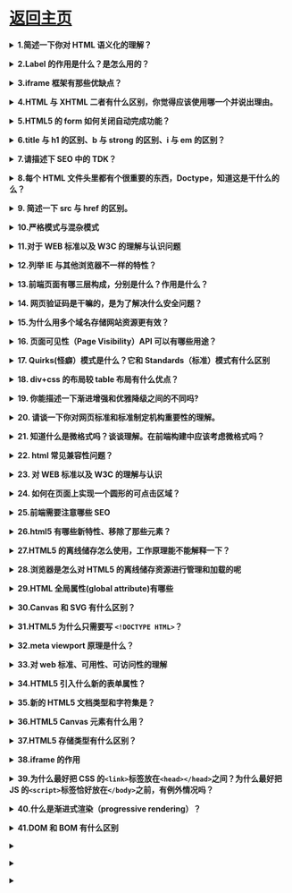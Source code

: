 # [返回主页](https://github.com/yisainan/web-interview/blob/master/README.md)

<b><details><summary>1.简述一下你对 HTML 语义化的理解？</summary></b>

答案：

①**用正确的标签做正确的事情。**

②html 语义化让页面的**内容结构化，结构更清晰**，便于对浏览器、搜索引擎解析；即使在没有样式 CSS 情况下也以一种文档格式显示，并且是容易阅读的;

③ 搜索引擎的爬虫也依赖于 HTML 标记来确定上下文和各个关键字的权重，**利于 SEO**;

④ 使阅读源代码的人对网站更容易将网站分块，**便于阅读维护理解**。

[参与互动](https://github.com/yisainan/web-interview/issues/2)

</details>

<b><details><summary>2.Label 的作用是什么？是怎么用的？</summary></b>

答案：label 标签来定义表单控制间的关系,**当用户选择该标签时，浏览器会自动将焦点转到和标签相关的表单控件上**。

解析：两种用法：**一种是 id 绑定，一种是嵌套**

```html
<label for="Name">Number:</label>

<input type=“text“name="Name" id="Name"/>

<label>Date:<input type="text" name="B"/></label>
```

[参与互动](https://github.com/yisainan/web-interview/issues/3)

</details>

<b><details><summary>3.iframe 框架有那些优缺点？</summary></b>

答案：

#### 优点：

- iframe 能够原封不动的把嵌入的网页展现出来。
- 如果有多个网页引用 iframe，那么你只需要修改 iframe 的内容，就可以实现调用的每一个页面内容的更改，方便快捷。
- 网页如果为了统一风格，头部和版本都是一样的，就可以写成一个页面，用 iframe 来嵌套，可以增加代码的可重用。
- 如果遇到加载缓慢的第三方内容如图标和广告，这些问题可以由 iframe 来解决。

#### 缺点：

- 框架结构中出现各种滚动条
- iframe 会阻塞主页面的 Onload 事件
- 搜索引擎的检索程序无法解读这种页面，不利于 SEO
- iframe 和主页面共享连接池，而浏览器对相同域的连接有限制，所以会影响页面的并行加载。

[参与互动](https://github.com/yisainan/web-interview/issues/4)

</details>

<b><details><summary>4.HTML 与 XHTML 二者有什么区别，你觉得应该使用哪一个并说出理由。</summary></b>

答案：

```

应该使用XHTML，因为XHTML是XML重写了HTML的规范，比HTML更加严格，表现如下：

1、XHTML中所有的标记都必须有一个相应的结束标签；

2、XHTML所有标签的元素和属性的名字都必须使用小写；

3、所有的XML标记都必须合理嵌套；

4、所有的属性都必须用引号“”括起来；

5、把所有<和&特殊符号用编码表示；

6、给所有属性附一个值；

7、不要在注释内容中使用“--”；

8、图片必须使用说明文字。

```

[参与互动](https://github.com/yisainan/web-interview/issues/5)

</details>

<b><details><summary>5.HTML5 的 form 如何关闭自动完成功能？</summary></b>

答案：将不想要自动完成的 `form` 或 `input` 设置为 `autocomplete=off`

解析：[MDN](https://developer.mozilla.org/zh-CN/docs/Web/Security/Securing_your_site/Turning_off_form_autocompletion)

[参与互动](https://github.com/yisainan/web-interview/issues/6)

</details>

<b><details><summary>6.title 与 h1 的区别、b 与 strong 的区别、i 与 em 的区别？</summary></b>

答案：

```

①title用于网站信息标题，突出网站标题或关键字，一个网站可以有多个title，seo权重高于H1；H1概括的是文章主题，一个页面最好只用一个H1，seo权重低于title。


解析：

A.从网站角度而言，title则重于网站信息标题，突出网站标题或关键字用title，一篇文章，一个页面最好只

用一个H1，H1用得太多，会稀释主题；一个网站可以有多个title，最好一个单页用一个title以便突出网站页面

主题信息。

B.从文章角度而言，H1则概括的是文章主题，突出文章主题，用H1，面对的用户，要突出其视觉效果。

C.从SEO角度而言，title的权重高于H1，其适用性要比H1广。


②b为了加粗而加粗，strong为了标明重点而加粗


解析：

A.b这个标签对应 bold，即文本加粗，其目的仅仅是为了加粗显示文本，是一种样式／风格需求；

B.strong这个标签意思是加强字符的语气，表示该文本比较重要，提醒读者／终端注意。为了达到这个目的，浏览器等终端将其加粗显示；


③ 同②i为了斜体而斜体，em为了标明重点而斜体，且对于搜索引擎来说strong和em比b和i要重视的多

```

[参与互动](https://github.com/yisainan/web-interview/issues/7)

</details>

<b><details><summary>7.请描述下 SEO 中的 TDK？</summary></b>

答案：在 SEO 中，所谓的 TDK 其实就是 title、description、keywords 这三个标签，title 标题标签，description 描述标签，keywords 关键词标签

[参与互动](https://github.com/yisainan/web-interview/issues/8)

</details>

<b><details><summary>8.每个 HTML 文件头里都有个很重要的东西，Doctype，知道这是干什么的么？</summary></b>

答案：`<!DOCTYPE>` 声明位于文档中的最前面的位置，处于 `<html>` 标签之前。

1.告知浏览器文档使用哪种 HTML 或 XHTML 规范。

2.告诉浏览器按照何种规范解析页（如果你的页面没有 DOCTYPE 的声明，那么 compatMode 默认就是 BackCompat,浏览器按照自己的方式解析渲染页面）

解析：

doctype 是一种标准通用标记语言的文档类型声明，目的是告诉标准通用标记语言解析器要使用什么样的文档类型定义（DTD）来解析文档。

<!DOCTYPE>声明是用来指示web浏览器关于页面使用哪个HTML版本进行编写的指令。

<!DOCTYPE>声明必须是HTML文档的第一行，位于html标签之前。

浏览器本身分为两种模式，一种是标准模式，一种是怪异模式，浏览器通过 doctype 来区分这两种模式，doctype 在 html 中的作用就是触发浏览器的标准模式，如果 html 中省略了 doctype，浏览器就会进入到 Quirks 模式的怪异状态，在这种模式下，有些样式会和标准模式存在差异，而 html 标准和 dom 标准值规定了标准模式下的行为，没有对怪异模式做出规定，因此不同浏览器在怪异模式下的处理也是不同的，所以一定要在 html 开头使用 doctype。

[参与互动](https://github.com/yisainan/web-interview/issues/9)

</details>

<b><details><summary>9. 简述一下 src 与 href 的区别。</summary></b>

答案：src 用于引用资源，替换当前元素；href 用于在当前文档和引用资源之间确立联系。

解析：

- href <br>
  href 标识超文本引用，用在 link 和 a 等元素上，href 是引用和页面关联，是在当前元素和引用资源之间建立联系<br>
  若在文档中添加 href ，浏览器会识别该文档为 CSS 文件，就会并行下载资源并且不会停止对当前文档的处理。这也是为什么建议使用 link 方式加载 CSS，而不是使用 @import 方式。
- src <br>
  src 表示引用资源，替换当前元素，用在 img，script，iframe 上，src 是页面内容不可缺少的一部分。<br>
  当浏览器解析到 src ，会暂停其他资源的下载和处理（图片不会暂停其他资源下载和处理），直到将该资源加载、编译、执行完毕，图片和框架等也如此，类似于将所指向资源应用到当前内容。这也是为什么建议把 js 脚本放在底部而不是头部的原因。

[参考](https://blog.csdn.net/lhjuejiang/article/details/80795081)

[参与互动](https://github.com/yisainan/web-interview/issues/10)

</details>

<b><details><summary>10.严格模式与混杂模式</summary></b>

答案：

严格模式：以浏览器支持的最高标准运行

混杂模式：页面以宽松向下兼容的方式显示，模拟老式浏览器的行为

[参与互动](https://github.com/yisainan/web-interview/issues/11)

</details>

<b><details><summary>11.对于 WEB 标准以及 W3C 的理解与认识问题</summary></b>

答案：

<b>web 标准</b>简单来说可以分为<b>结构、表现和行为</b>。其中结构主要是有 HTML 标签组成。或许通俗点说，在页面 body 里面我们写入的标签都是为了页面的结构。表现即指 css 样式表，通过 css 可以是页面的结构标签更具美感。行为是指页面和用户具有一定的交互，同时页面结构或者表现发生变化，主要是有 js 组成。

web 标准一般是将该三部分独立分开，使其更具有模块化。但一般产生行为时，就会有结构或者表现的变化，也使这三者的界限并不那么清晰。

W3C 对 web 标准提出了规范化的要求，也就是在实际编程中的一些代码规范：包含如下几点

1.对于结构要求：（标签规范可以提高搜索引擎对页面的抓取效率，对 SEO 很有帮助）

1）标签字母要小写

2）标签要闭合

3）标签不允许随意嵌套

2.对于 css 和 js 来说

1）尽量使用外链 css 样式表和 js 脚本。是结构、表现和行为分为三块，符合规范。同时提高页面渲染速度，提高用户的体验。

2）样式尽量少用行间样式表，使结构与表现分离，标签的 id 和 class 等属性命名要做到见文知义，标签越少，加载越快，用户体验提高，代码维护简单，便于改版

3）不需要变动页面内容，便可提供打印版本而不需要复制内容，提高网站易用性。

[参与互动](https://github.com/yisainan/web-interview/issues/12)

</details>

<b><details><summary>12.列举 IE 与其他浏览器不一样的特性？</summary></b>

答案：

a. IE 的排版引擎是 Trident （又称为 MSHTML）

b. Trident 内核曾经几乎与 W3C 标准脱节（2005 年）

c. Trident 内核的大量 Bug 等安全性问题没有得到及时解决

d. JS 方面，有很多独立的方法，例如绑定事件的 attachEvent、创建事件的 createEventObject 等

e. CSS 方面，也有自己独有的处理方式，例如设置透明，低版本 IE 中使用滤镜的方式

[参与互动](https://github.com/yisainan/web-interview/issues/13)

</details>

<b><details><summary>13.前端页面有哪三层构成，分别是什么？作用是什么？</summary></b>

答案：分成：结构层、表示层、行为层。

1. 结构层（structural layer）

由 HTML 或 XHTML 之类的标记语言负责创建。标签，也就是那些出现在尖括号里的单词，对网页内容的语义含义做出了描述，但这些标签不包含任何关于如何显示有关内容的信息。例如，P 标签表达了这样一种语义：“这是一个文本段。”

2. 表示层（presentation layer）

由 CSS 负责创建。 CSS 对“如何显示有关内容”的问题做出了回答。

3. 行为层（behaviorlayer）

负责回答“内容应该如何对事件做出反应”这一问题。这是 Javascript 语言和 DOM 主宰的领域。

[参与互动](https://github.com/yisainan/web-interview/issues/14)

</details>

<b><details><summary>14. 网页验证码是干嘛的，是为了解决什么安全问题？</summary></b>

答案：

- 区分用户是计算机还是人的公共全自动程序。可以防止恶意破解密码、刷票、论坛灌水
- 有效防止黑客对某一个特定注册用户用特定程序暴力破解方式进行不断的登陆尝试

[参与互动](https://github.com/yisainan/web-interview/issues/15)

</details>

<b><details><summary>15.为什么用多个域名存储网站资源更有效？</summary></b>

答案：

1、CDN 缓存更方便

2、突破浏览器并发限制

3、节约 cookie 带宽

4、节约主域名的连接数，优化页面响应速度

5、防止不必要的安全问题

[参与互动](https://github.com/yisainan/web-interview/issues/16)

</details>

<b><details><summary>16. 页面可见性（Page Visibility）API 可以有哪些用途？</summary></b>

答案：

页面可见性： 就是对于用户来说，页面是显示还是隐藏, 所谓显示的页面，就是我们正在看的页面；隐藏的页面，就是我们没有看的页面。 因为，我们一次可以打开好多标签页面来回切换着，始终只有一个页面在我们眼前，其他页面就是隐藏的，还有一种就是.........，(把浏览器最小化，所有的页面就都不可见了)。

API 很简单，document.hidden 就返回一个布尔值，如果是 true, 表示页面可见，false 则表示，页面隐藏。 不同页面之间来回切换，触发 visibilitychange 事件。 还有一个 document.visibilityState, 表示页面所处的状态，取值：visible, hidden 等四个。

```js
document.addEventListener("visibilitychange", function() {
  if (document.hidden) {
    document.title = "hidden";
  } else {
    document.title = "visibile";
  }
});
```

我们打开这个页面，然后再打开另一个页面，来回点击这两个页面，当我们看到这个页面时，标题显示 visiable ,当我们看另一个页面时，标题显示 hidden;

动画，视频，音频都可以在页面显示时打开，在页面隐藏时关闭

解析：[参考](https://www.cnblogs.com/king18181753985/p/6510315.html)

[参与互动](https://github.com/yisainan/web-interview/issues/17)

</details>

<b><details><summary>17. Quirks(怪癖）模式是什么？它和 Standards（标准）模式有什么区别</summary></b>

答案：

1 以 ie6 为例，如果写了 DTD，就意味着这个页面将采用对 CSS 支持更好的布局，而如果没有，则采用兼容之前的布局方式。这就是 Quirks 模式（怪癖模式，诡异模式，怪异模式）。

2 区别：总体会有布局、样式解析和脚本执行三个方面的区别。

设置一个元素的宽度和高度

给`<span>`等行内元素设置 width 和 height

用 margin:0 auto 设置水平居中

从 IE6 开始，引入了 Standards 模式，标准模式中，浏览器尝试给符合标准的文档在规范上的正确处理达到在指定浏览器中的程度。

在 IE6 之前 CSS 还不够成熟，所以 IE5 等之前的浏览器对 CSS 的支持很差， IE6 将对 CSS 提供更好的支持，然而这时的问题就来了，因为有很多页面是基于旧的布局方式写的，而如果 IE6  支持 CSS 则将令这些页面显示不正常，如何在即保证不破坏现有页面，又提供新的渲染机制呢？

在写程序时我们也会经常遇到这样的问题，如何保证原来的接口不变，又提供更强大的功能，尤其是新功能不兼容旧功能时。遇到这种问题时的一个常见做法是增加参数和分支，即当某个参数为真时，我们就使用新功能，而如果这个参数   不为真时，就使用旧功能，这样就能不破坏原有的程序，又提供新功能。IE6 也是类似这样做的，它将 DTD（文档类型定义）当成了这个“参数”，因为以前的页面大家都不会去写 DTD，所以 IE6 就假定   如果写了 DTD，就意味着这个页面将采用对 CSS 支持更好的布局，而如果没有，则采用兼容之前的布局方式。这就是 Quirks 模式（怪癖模式，诡异模式，怪异模式）。

区别：

总体会有布局、样式解析和脚本执行三个方面的区别。

盒模型：在 W3C 标准中，如果设置一个元素的宽度和高度，指的是元素内容的宽度和高度，而在 Quirks  模式下，IE 的宽度和高度还包含了 padding 和 border。

设置行内元素的高宽：在 Standards 模式下，给`<span>`等行内元素设置 wdith 和 height 都不会生效，而在 quirks 模式下，则会生效。

设置百分比的高度：在 standards 模式下，一个元素的高度是由其包含的内容来决定的，如果父元素没有设置百分比的高度，子元素设置一个百分比的高度是无效的

用 margin:0 auto 设置水平居中：使用 margin:0 auto 在 standards 模式下可以使元素水平居中，但在 quirks 模式下却会失效。

（还有很多，答出什么不重要，关键是看他答出的这些是不是自己经验遇到的，还是说都是看文章看的，甚至完全不知道。）

[参与互动](https://github.com/yisainan/web-interview/issues/18)

</details>

<b><details><summary>18. div+css 的布局较 table 布局有什么优点？</summary></b>

答案：分离 方便改版 快清晰简洁 seo

1.改版的时候更方便 只要改 css 文件。

2.页面加载速度更快、结构化清晰、页面显示简洁。

3.表现与结构相分离。

4.易于优化（seo）搜索引擎更友好，排名更容易靠前。

[参与互动](https://github.com/yisainan/web-interview/issues/19)

</details>

<b><details><summary>19. 你能描述一下渐进增强和优雅降级之间的不同吗?</summary></b>

答案：

渐进增强  progressive enhancement：针对低版本浏览器进行构建页面，保证最基本的功能，然后再针对高级浏览器进行效果、交互等改进和追加功能达到更好的用户体验。

（一开始保证最基本的功能，再改进和追加功能）

优雅降级  graceful degradation：一开始就构建完整的功能，然后再针对低版本浏览器进行兼容。

（一开始就构建完整的功能，再针对低版本浏览器进行兼容。）

区别：优雅降级是从复杂的现状开始，并试图减少用户体验的供给，而渐进增强则是从一个非常基础的，能够起作用的版本开始，并不断扩充，以适应未来环境的需要。降级（功能衰减）意味着往回看；而渐进增强则意味着朝前看，同时保证其根基处于安全地带。

[参与互动](https://github.com/yisainan/web-interview/issues/20)

</details>

<b><details><summary>20. 请谈一下你对网页标准和标准制定机构重要性的理解。</summary></b>

答案：降低开发难度及开发成本，减少各种 BUG、安全问题， 提高网站易用性

[参与互动](https://github.com/yisainan/web-interview/issues/21)

</details>

<b><details><summary>21. 知道什么是微格式吗？谈谈理解。在前端构建中应该考虑微格式吗？</summary></b>

答案：微格式（Microformats）是一种让机器可读的语义化 XHTML 词汇的集合，是结构化数据的开放标准。是为特殊应用而制定的特殊格式。

优点：将智能数据添加到网页上，让网站内容在搜索引擎结果界面可以显示额外的提示。（应用范例：豆瓣，有兴趣自行 google）

[参与互动](https://github.com/yisainan/web-interview/issues/42)

</details>

<b><details><summary>22. html 常见兼容性问题？</summary></b>

答案：

1.双边距 BUG float 引起的，解决办法: 使用 display解决

2.3 像素问题 使用 float 引起的，解决办法: 使用 dislpay:inline -3px

3.超链接 hover 点击后失效，解决办法: 使用正确的书写顺序 link visited hover active

4.Ie z-index 问题，解决办法: 给父级添加 position:relative

5.Png 透明 ，解决办法: 使用 js 代码

6.Min-height 最小高度 ，解决办法: ！Important 解决

7.select 在 ie6 下遮盖，解决办法: 使用 iframe 嵌套

8.为什么没有办法定义 1px 左右的宽度容器，解决办法: （IE6 默认的行高造成的，使用 over:hidden,zoom:0.08 line-height:1px）

9.IE5-8 不支持 opacity，解决办法：

```css
.opacity {
  opacity: 0.4;
  filter: alpha(opacity=60); /_ for IE5-7 _/
  -ms-filter: "progid:DXImageTransform.Microsoft.Alpha(Opacity=60)"; /_ for IE 8_/
}
```

10.IE6 不支持 PNG 透明背景，解决办法: IE6 下使用 gif 图片

[参与互动](https://github.com/yisainan/web-interview/issues/43)

</details>

<b><details><summary>23. 对 WEB 标准以及 W3C 的理解与认识</summary></b>

答案：标签闭合、标签小写、不乱嵌套、提高搜索机器人搜索几率、使用外 链 css 和 js 脚本、结构行为表现的分离、文件下载与页面速度更快、内容能被更多的用户所访问、内容能被更广泛的设备所访问、更少的代码和组件，容易维 护、改版方便，不需要变动页面内容、提供打印版本而不需要复制内容、提高网站易用性。

[参与互动](https://github.com/yisainan/web-interview/issues/44)

</details>

<b><details><summary>24. 如何在页面上实现一个圆形的可点击区域？</summary></b>

答案：css3、js、map 加 area

一.border-radius (css3)

对于圆形，最直接的方法想到的就是 css3 的圆角属性，这个属性可以将 html 元素的形状设置为圆形，这之后你想对该圆形区域设置什么事件就设置什么事件(当然包括点击)。（这里就不做具体的 test 了）

二.通过事件坐标来实现（js）

也就是通过 js 来进行一个区域判断，进而简介地的形成可点区域，以下给出主要的 js 测试代码：

```js
// 获取目标元素
var box = document.getElementById("box");

// 对目标元素target的圆形区域进行一个点击事件绑定
function bindClickOnCircleArea(target, callback) {
  target.onclick = function(e) {
    e = e || window.event;

    // target中心点的坐标
    var x1 = 100;
    var y1 = 100;

    // 事件源坐标
    var x2 = e.offsetX;
    var y2 = e.offsetY;

    // 校验是否在圆形点击区，在的话就执行callback回调
    // 计算事件触发点与target中心的位置
    var len = Math.abs(Math.sqrt(Math.pow(x2 - x1, 2) + Math.pow(y2 - y1, 2)));
    // 通过半径进行校验
    if (len <= 100) {
      callback();
    } else {
      alert("死鬼，跑哪去啊，你老婆我是黄皮肤还是白皮肤都分不清了吗");
    }
  };
}

// 执行
bindClickOnCircleArea(box, function() {
  alert("老婆，你让我好找啊，呜呜呜");
});
```

三.通过 map 加 area

```html
<img src="../imgs/test.jpg" width="200" border="0" usemap="#Map" />
<map name="Map" id="Map">
  <area
    shape="circle"
    coords="100,100,100"
    href="http://www.baidu.com"
    target="_blank"
  />
</map>
```

[参考](https://zhuanlan.zhihu.com/p/48168812)

[参与互动](https://github.com/yisainan/web-interview/issues/45)

</details>

<b><details><summary>25.前端需要注意哪些 SEO</summary></b>

答案：

1. 合理的 title、description、keywords：搜索对着三项的权重逐个减小，title 值强调重点即可，重要关键词出现不要超过 2 次，而且要靠前，不同页面 title 要有所不同；description 把页面内容高度概括，长度合适，不可过分堆砌关键词，不同页面 description 有所不同；keywords 列举出重要关键词即可

2. 语义化的 HTML 代码，符合 W3C 规范：语义化代码让搜索引擎容易理解网页

3. 重要内容 HTML 代码放在最前：搜索引擎抓取 HTML 顺序是从上到下，有的搜索引擎对抓取长度有限制，保证重要内容一定会被抓取

4. 重要内容不要用 js 输出：爬虫不会执行 js 获取内容

5. 少用 iframe：搜索引擎不会抓取 iframe 中的内容

6. 非装饰性图片必须加 alt

7. 提高网站速度：网站速度是搜索引擎排序的一个重要指标

解析：[参考](https://www.cnblogs.com/passkey/p/10081589.html)

[参与互动](https://github.com/yisainan/web-interview/issues/46)

</details>

<b><details><summary>26.html5 有哪些新特性、移除了那些元素？</summary></b>

答案：

新特性：

1. 拖拽释放(Drag and drop) API

2. 语义化更好的内容标签（header,nav,footer,aside,article,section）

3. 音频、视频 API(audio,video)

4. 画布(Canvas) API

5. 地理(Geolocation) API

6. 本地离线存储 localStorage 长期存储数据，浏览器关闭后数据不丢失；

7. sessionStorage 的数据在浏览器关闭后自动删除

8. 表单控件，calendar、date、time、email、url、search

9. 新的技术 webworker, websocket, Geolocation

移除的元素：

1. 纯表现的元素：basefont，big，center，font, s，strike，tt，u；

2. 对可用性产生负面影响的元素：frame，frameset，noframes；

支持 HTML5 新标签：

- IE8/IE7/IE6 支持通过 document.createElement 方法产生的标签，
  可以利用这一特性让这些浏览器支持 HTML5 新标签，
  浏览器支持新标签后，还需要添加标签默认的样式：
- 当然最好的方式是直接使用成熟的框架、使用最多的是 html5shim 框架

```html
<!--[if lt IE 9]>
  <script>
    src = "http://html5shim.googlecode.com/svn/trunk/html5.js";
  </script>
<![endif]-->
```

[参与互动](https://github.com/yisainan/web-interview/issues/47)

</details>

<b><details><summary>27.HTML5 的离线储存怎么使用，工作原理能不能解释一下？</summary></b>

答案：

在用户没有与因特网连接时，可以正常访问站点或应用，在用户与因特网连接时，更新用户机器上的缓存文件。

原理：HTML5 的离线存储是基于一个新建的.appcache 文件的缓存机制(不是存储技术)，通过这个文件上的解析清单离线存储资源，这些资源就会像 cookie 一样被存储了下来。之后当网络在处于离线状态下时，浏览器会通过被离线存储的数据进行页面展示。

使用方法

只要在头部加一个 manifest 属性就 ok 了

```html
<!DOCTYPE html>
<html manifest="cache.manifest">
  ...
</html>
```

然后 cache.manifest 文件的书写方式如下：

```
CACHE MANIFEST
#v0.11

CACHE:

js/app.js
css/style.css

NETWORK:
resourse/logo.png

FALLBACK:
/ /offline.html
```

解析：

代码说明：

离线存储的 manifest 一般由三个部分组成:

1. CACHE:表示需要离线存储的资源列表，由于包含 manifest 文件的页面将被自动离线存储，所以不需要把页面自身也列出来。
2. NETWORK:表示在它下面列出来的资源只有在在线的情况下才能访问，他们不会被离线存储，所以在离线情况下无法使用这些资源。不过，如果在 CACHE 和 NETWORK 中有一个相同的资源，那么这个资源还是会被离线存储，也就是说 CACHE 的优先级更高。
3. FALLBACK:表示如果访问第一个资源失败，那么就使用第二个资源来替换他，比如上面这个文件表示的就是如果访问根目录下任何一个资源失败了，那么就去访问 offline.html。

[参考](https://www.cnblogs.com/zhangym118/archive/2016/09/22/5897056.html)

[参与互动](https://github.com/yisainan/web-interview/issues/48)

</details>

<b><details><summary>28.浏览器是怎么对 HTML5 的离线储存资源进行管理和加载的呢</summary></b>

答案：在线的情况下，浏览器发现 html 头部有 manifest 属性，它会请求 manifest 文件，如果是第一次访问 app，那么浏览器就会根据 manifest 文件的内容下载相应的资源并且进行离线存储。如果已经访问过 app 并且资源已经离线存储了，那么浏览器就会使用离线的资源加载页面，然后浏览器会对比新的 manifest 文件与旧的 manifest 文件，如果文件没有发生改变，就不做任何操作，如果文件改变了，那么就会重新下载文件中的资源并进行离线存储。
离线的情况下，浏览器就直接使用离线存储的资源。

[参与互动](https://github.com/yisainan/web-interview/issues/49)

</details>

<b><details><summary>29.HTML 全局属性(global attribute)有哪些</summary></b>

答案：

- accesskey:设置快捷键，提供快速访问元素如<a href="#" accesskey=“a”>aaa</a>在 windows 下的 firefox 中按 alt + shift + a 可激活元素
- class:为元素设置类标识，多个类名用空格分开，CSS 和 javascript 可通过 class 属性获取元素
- contenteditable: 指定元素内容是否可编辑
- contextmenu: 自定义鼠标右键弹出菜单内容
- data-\*: 为元素增加自定义属性
- dir: 设置元素文本方向
- draggable: 设置元素是否可拖拽
- dropzone: 设置元素拖放类型： copy, move, link
- hidden: 表示一个元素是否与文档。样式上会导致元素不显示，但是不能用这个属性实现样式效果
- id: 元素 id，文档内唯一
- lang: 元素内容的的语言
- spellcheck: 是否启动拼写和语法检查
- style: 行内 css 样式
- tabindex: 设置元素可以获得焦点，通过 tab 可以导航
- title: 元素相关的建议信息
- translate: 元素和子孙节点内容是否需要本地化

解析：[参考](https://funteas.com/topic/5906a8bc8783c1370b809c2a)

[参与互动](https://github.com/yisainan/web-interview/issues/50)

</details>

<b><details><summary>30.Canvas 和 SVG 有什么区别？</summary></b>

答案：Canvas 和 SVG 都允许您在浏览器中创建图形，但是它们在根本上是不同的。

## Canvas

描述：

通过 Javascript 来绘制 2D 图形。
是逐像素进行渲染的。
其位置发生改变，会重新进行绘制。

## SVG

描述：

一种使用 XML 描述的 2D 图形的语言
SVG 基于 XML 意味着，SVG DOM 中的每个元素都是可用的，可以为某个元素附加 Javascript 事件处理器。
在 SVG 中，每个被绘制的图形均被视为对象。如果 SVG 对象的属性发生变化，那么浏览器能够自动重现图形。

## 比较

Canvas

- 依赖分辨率
- 不支持事件处理器
- 弱的文本渲染能力
- 能够以 .png 或 .jpg 格式保存结果图像
- 最适合图像密集型的游戏，其中的许多对象会被频繁重绘

SVG

- 不依赖分辨率
- 支持事件处理器
- 最适合带有大型渲染区域的应用程序（比如谷歌地图）
- 复杂度高会减慢渲染速度（任何过度使用 DOM 的应用都不快）
- 不适合游戏应用

解析：[参考](http://www.w3school.com.cn/html5/html_5_canvas_vs_svg.asp)

[参与互动](https://github.com/yisainan/web-interview/issues/51)

</details>

<b><details><summary>31.HTML5 为什么只需要写 `<!DOCTYPE HTML>`？</summary></b>

答案：HTML 4.01 中的 doctype 需要对 DTD 进行引用，因为 HTML 4.01 基于 SGML。而 HTML 5 不基于 SGML，因此不需要对 DTD 进行引用，但是需要 doctype 来规范浏览器的行为。其中，SGML 是标准通用标记语言,简单的说，就是比 HTML,XML 更老的标准，这两者都是由 SGML 发展而来的。BUT，HTML5 不是的。

`<!DOCTYPE>`声明位于位于 HTML 文档中的第一行，处于 `<html>` 标签之前。作用：告知浏览器的解析器用什么文档标准解析这个文档。DOCTYPE 不存在或格式不正确会导致文档以怪异模式呈现。

[参与互动](https://github.com/yisainan/web-interview/issues/52)

</details>

<b><details><summary>32.meta viewport 原理是什么？</summary></b>

答案：

meta viewport 标签的作用是让当前 viewport 的宽度等于设备的宽度，同时不允许用户进行手动缩放

viewport的原理：移动端浏览器通常都会在一个比移动端屏幕更宽的虚拟窗口中渲染页面，这个虚拟窗口就是 viewport; 目的是正常展示没有做移动端适配的网页，让他们完整的展示给用户；

解析：

Viewport ：字面意思为视图窗口，在移动 web 开发中使用。表示将设备浏览器宽度虚拟成一个特定的值（或计算得出），这样利于移动 web 站点跨设备显示效果基本一致。移动版的 Safari 浏览器最新引进了 viewport 这个 meta tag，让网页开发者来控制 viewport 的大小和缩放，其他手机浏览器也基本支持。

在移动端浏览器当中，存在着两种视口，一种是可见视口（也就是我们说的设备大小），另一种是视窗视口（网页的宽度是多少）。
举个例子：如果我们的屏幕是 320 像素 \* 480 像素的大小（iPhone4），假设在浏览器中，320 像素的屏幕宽度能够展示 980 像素宽度的内容。那么 320 像素的宽度就是可见视口的宽度，而能够显示的 980 像素的宽度就是视窗视口的宽度。

为了显示更多的内容，大多数的浏览器会把自己的视窗视口扩大，简易的理解，就是让原本 320 像素的屏幕宽度能够容下 980 像素甚至更宽的内容（将网页等比例缩小）。

### Viewport 属性值

- width 设置 layout viewport 的宽度，为一个正整数，或字符串"width-device"
- initial-scale 设置页面的初始缩放值，为一个数字，可以带小数
- minimum-scale 允许用户的最小缩放值，为一个数字，可以带小数
- maximum-scale 允许用户的最大缩放值，为一个数字，可以带小数
- height 设置 layout viewport 的高度，这个属性对我们并不重要，很少使用
- user-scalable 是否允许用户进行缩放，值为"no"或"yes", no 代表不允许，yes 代表允许这些属性可以同时使用，也可以单独使用或混合使用，多个属性同时使用时用逗号隔开就行了。

[参与互动](https://github.com/yisainan/web-interview/issues/53)

</details>

<b><details><summary>33.对 web 标准、可用性、可访问性的理解</summary></b>

答案：

可用性（Usability）：产品是否容易上手，用户能否完成任务，效率如何，以及这过程中用户的主观感受可好，是从用户的角度来看产品的质量。可用性好意味着产品质量高，是企业的核心竞争力。

可访问性（Accessibility）：Web 内容对于残障用户的可阅读和可理解性

可维护性（Maintainability）：一般包含两个层次，一是当系统出现问题时，快速定位并解决问题的成本，成本低则可维护性好。二是代码是否容易被人理解，是否容易修改和增强功能。

[参与互动](https://github.com/yisainan/web-interview/issues/54)

</details>

<b><details><summary>34.HTML5 引入什么新的表单属性？</summary></b>

答案：Datalist datetime output keygen date month week time number range emailurl

[参与互动](https://github.com/yisainan/web-interview/issues/55)

</details>

<b><details><summary>35.新的 HTML5 文档类型和字符集是？</summary></b>

答案：

```
HTML5文档类型：<!doctype html>
HTML5使用的编码<meta charset=”UTF-8”>
```

[参与互动](https://github.com/yisainan/web-interview/issues/56)

</details>

<b><details><summary>36.HTML5 Canvas 元素有什么用？</summary></b>

答案：Canvas 元素用于在网页上绘制图形，该元素标签强大之处在于可以直接在 HTML 上进行图形操作。

[参与互动](https://github.com/yisainan/web-interview/issues/57)

</details>

<b><details><summary>37.HTML5 存储类型有什么区别？</summary></b>

答案：Media API、Text Track API、Application Cache API、User Interaction、Data Transfer API、Command API、Constraint Validation API、History API

[参与互动](https://github.com/yisainan/web-interview/issues/58)

</details>

<b><details><summary>38.iframe 的作用</summary></b>

答案：iframe 是用来在网页中插入第三方页面，早期的页面使用 iframe 主要是用于导航栏这种很多页面都相同的部分，这样在切换页面的时候避免重复下载。

优点

1. 便于修改，模拟分离，像一些信息管理系统会用到。
2. 但现在基本不推荐使用。除非特殊需要，一般不推荐使用。

缺点

1. iframe 的创建比一般的 DOM 元素慢了 1-2 个数量级
2. iframe 标签会阻塞页面的的加载，如果页面的 onload 事件不能及时触发，会让用户觉得网页加载很慢，用户体验不好，在 Safari 和 Chrome 中可以通过 js 动态设置 iframe 的 src 属性来避免阻塞。
3. iframe 对于 SEO 不友好，替换方案一般就是动态语言的 Incude 机制和 ajax 动态填充内容等。

[参与互动](https://github.com/yisainan/web-interview/issues/59)

</details>

<b><details><summary>39.为什么最好把 CSS 的`<link>`标签放在`<head></head>`之间？为什么最好把 JS 的`<script>`标签恰好放在`</body>`之前，有例外情况吗？</summary></b>

答案：

**把`<link>`放在`<head>`中**

把`<link>`标签放在`<head></head>`之间是规范要求的内容。此外，这种做法可以让页面逐步呈现，提高了用户体验。将样式表放在文档底部附近，会使许多浏览器（包括 Internet Explorer）不能逐步呈现页面。一些浏览器会阻止渲染，以避免在页面样式发生变化时，重新绘制页面中的元素。这种做法可以防止呈现给用户空白的页面或没有样式的内容。

**把`<script>`标签恰好放在`</body>`之前**

脚本在下载和执行期间会阻止 HTML 解析。把`<script>`标签放在底部，保证 HTML 首先完成解析，将页面尽早呈现给用户。

例外情况是当你的脚本里包含`document.write()`时。但是现在，`document.write()`不推荐使用。同时，将`<script>`标签放在底部，意味着浏览器不能开始下载脚本，直到整个文档（document）被解析。也许，对此比较好的做法是，`<script>`使用`defer`属性，放在`<head>`中。

[参与互动](https://github.com/yisainan/web-interview/issues/60)

</details>

<b><details><summary>40.什么是渐进式渲染（progressive rendering）？</summary></b>

答案：渐进式渲染是用于提高网页性能（尤其是提高用户感知的加载速度），以尽快呈现页面的技术。

在以前互联网带宽较小的时期，这种技术更为普遍。如今，移动终端的盛行，而移动网络往往不稳定，渐进式渲染在现代前端开发中仍然有用武之地。

一些举例：

- 图片懒加载——页面上的图片不会一次性全部加载。当用户滚动页面到图片部分时，JavaScript 将加载并显示图像。
- 确定显示内容的优先级（分层次渲染）——为了尽快将页面呈现给用户，页面只包含基本的最少量的 CSS、脚本和内容，然后可以使用延迟加载脚本或监听`DOMContentLoaded`/`load`事件加载其他资源和内容。
- 异步加载 HTML 片段——当页面通过后台渲染时，把 HTML 拆分，通过异步请求，分块发送给浏览器。

解析：更多相关细节可以在[这里](http://www.ebaytechblog.com/2014/12/08/async-fragments-rediscovering-progressive-html-rendering-with-marko/)找到。

[参与互动](https://github.com/yisainan/web-interview/issues/61)

</details>

<b><details><summary>41.DOM 和 BOM 有什么区别</summary></b>

答案：

- DOM

Document Object Model，文档对象模型

DOM 是为了操作文档出现的 API，document 是其的一个对象

DOM 和文档有关，这里的文档指的是网页，也就是 html 文档。DOM 和浏览器无关，他关注的是网页本身的内容。

- BOM

Browser Object Model，浏览器对象模型

BOM 是为了操作浏览器出现的 API，window 是其的一个对象

window 对象既为 javascript 访问浏览器提供 API，同时在 ECMAScript 中充当 Global 对象

</details>

<b><details><summary></summary></b>

答案：

</details>

<b><details><summary></summary></b>

答案：

</details>

<b><details><summary></summary></b>

答案：

</details>
